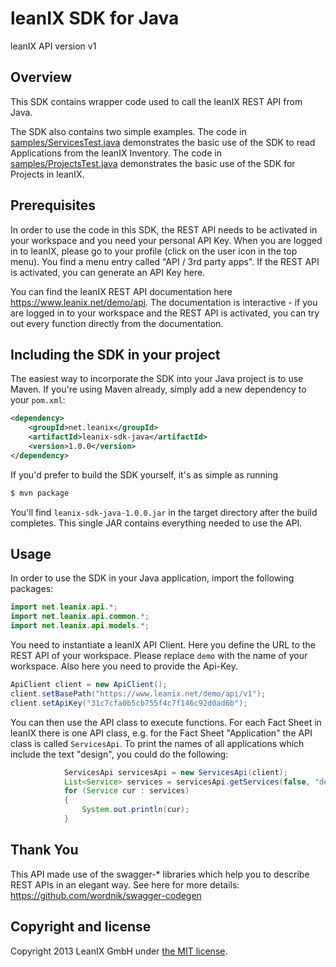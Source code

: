 leanIX SDK for Java
===================

leanIX API version v1

Overview
--------
This SDK contains wrapper code used to call the leanIX REST API from Java.

The SDK also contains two simple examples. The code in [samples/ServicesTest.java](samples/ServicesTest.java) demonstrates the basic use of the SDK to read Applications from the leanIX Inventory. The code in [samples/ProjectsTest.java](samples/ProjectsTest.java) demonstrates the basic use of the SDK for Projects in leanIX.

Prerequisites
-------------
In order to use the code in this SDK, the REST API needs to be activated in your workspace and you need your personal API Key. When you are logged in to leanIX, please go to your profile (click on the user icon in the top menu). You find a menu entry called "API / 3rd party apps". If the REST API is activated, you can generate an API Key here.

You can find the leanIX REST API documentation here https://www.leanix.net/demo/api. The documentation is interactive - if you are logged in to your workspace and the REST API is activated, you can try out every function directly from the documentation.

Including the SDK in your project
---------------------------------
The easiest way to incorporate the SDK into your Java project is to use Maven. If you're using Maven already, simply add a new dependency to your `pom.xml`:

```xml
<dependency>
    <groupId>net.leanix</groupId>
    <artifactId>leanix-sdk-java</artifactId>
    <version>1.0.0</version>
</dependency>
```

If you'd prefer to build the SDK yourself, it's as simple as running

```bash
$ mvn package
```

You'll find `leanix-sdk-java-1.0.0.jar` in the target directory after the build completes. This single JAR contains everything needed to use the API.

Usage
-----
In order to use the SDK in your Java application, import the following packages:
```java
import net.leanix.api.*;
import net.leanix.api.common.*;
import net.leanix.api.models.*;
```

You need to instantiate a leanIX API Client. Here you define the URL to the REST API of your workspace. Please replace `demo` with the name of your workspace. Also here you need to provide the Api-Key.
```java
ApiClient client = new ApiClient();
client.setBasePath("https://www.leanix.net/demo/api/v1");
client.setApiKey("31c7cfa0b5cb755f4c7f146c92d0ad6b");
```

You can then use the API class to execute functions. For each Fact Sheet in leanIX there is one API class, e.g. for the Fact Sheet "Application" the API class is called `ServicesApi`. To print the names of all applications which include the text "design", you could do the following:
```java
			ServicesApi servicesApi = new ServicesApi(client);
			List<Service> services = servicesApi.getServices(false, "design");
			for (Service cur : services)
			{
				System.out.println(cur);
			}
```

Thank You
---------
This API made use of the swagger-* libraries which help you to describe REST APIs in an elegant way. See here for more details: https://github.com/wordnik/swagger-codegen

Copyright and license
------------------------
Copyright 2013 LeanIX GmbH under [the MIT license](LICENSE).
